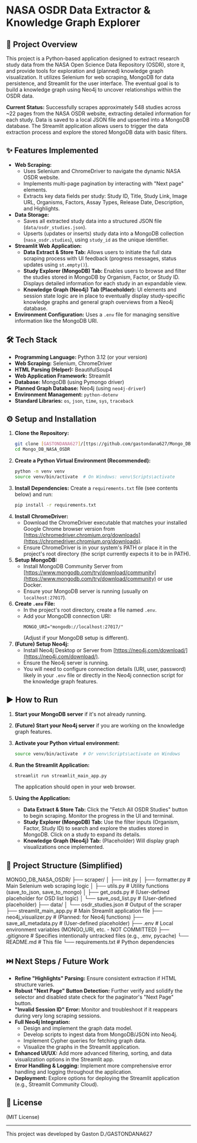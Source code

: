 # NASA OSDR Data Extractor & Knowledge Graph Explorer

## 🚀 Project Overview

This project is a Python-based application designed to extract research study data from the NASA Open Science Data Repository (OSDR), store it, and provide tools for exploration and (planned) knowledge graph visualization. It utilizes Selenium for web scraping, MongoDB for data persistence, and Streamlit for the user interface. The eventual goal is to build a knowledge graph using Neo4j to uncover relationships within the OSDR data.

**Current Status:** Successfully scrapes approximately 548 studies across ~22 pages from the NASA OSDR website, extracting detailed information for each study. Data is saved to a local JSON file and upserted into a MongoDB database. The Streamlit application allows users to trigger the data extraction process and explore the stored MongoDB data with basic filters.

## ✨ Features Implemented

* **Web Scraping:**
    * Uses Selenium and ChromeDriver to navigate the dynamic NASA OSDR website.
    * Implements multi-page pagination by interacting with "Next page" elements.
    * Extracts key data fields per study: Study ID, Title, Study Link, Image URL, Organisms, Factors, Assay Types, Release Date, Description, and Highlights.
* **Data Storage:**
    * Saves all extracted study data into a structured JSON file (`data/osdr_studies.json`).
    * Upserts (updates or inserts) study data into a MongoDB collection (`nasa_osdr.studies`), using `study_id` as the unique identifier.
* **Streamlit Web Application:**
    * **Data Extract & Store Tab:** Allows users to initiate the full data scraping process with UI feedback (progress messages, status updates using `st.empty()`).
    * **Study Explorer (MongoDB) Tab:** Enables users to browse and filter the studies stored in MongoDB by Organism, Factor, or Study ID. Displays detailed information for each study in an expandable view.
    * **Knowledge Graph (Neo4j) Tab (Placeholder):** UI elements and session state logic are in place to eventually display study-specific knowledge graphs and general graph overviews from a Neo4j database.
* **Environment Configuration:** Uses a `.env` file for managing sensitive information like the MongoDB URI.

## 🛠️ Tech Stack

* **Programming Language:** Python 3.12 (or your version)
* **Web Scraping:** Selenium, ChromeDriver
* **HTML Parsing (Helper):** BeautifulSoup4
* **Web Application Framework:** Streamlit
* **Database:** MongoDB (using Pymongo driver)
* **Planned Graph Database:** Neo4j (using `neo4j-driver`)
* **Environment Management:** `python-dotenv`
* **Standard Libraries:** `os`, `json`, `time`, `sys`, `traceback`

## ⚙️ Setup and Installation

1.  **Clone the Repository:**
    ```bash
    git clone [GASTONDANA627]/[ttps://github.com/gastondana627/Mongo_DB_NASA_OSDR.git
    cd Mongo_DB_NASA_OSDR
    ```
2.  **Create a Python Virtual Environment (Recommended):**
    ```bash
    python -m venv venv
    source venv/bin/activate  # On Windows: venv\Scripts\activate
    ```
3.  **Install Dependencies:**
    Create a `requirements.txt` file (see contents below) and run:
    ```bash
    pip install -r requirements.txt
    ```
4.  **Install ChromeDriver:**
    * Download the ChromeDriver executable that matches your installed Google Chrome browser version from [https://chromedriver.chromium.org/downloads](https://chromedriver.chromium.org/downloads).
    * Ensure ChromeDriver is in your system's PATH or place it in the project's root directory (the script currently expects it to be in PATH).
5.  **Setup MongoDB:**
    * Install MongoDB Community Server from [https://www.mongodb.com/try/download/community](https://www.mongodb.com/try/download/community) or use Docker.
    * Ensure your MongoDB server is running (usually on `localhost:27017`).
6.  **Create `.env` File:**
    * In the project's root directory, create a file named `.env`.
    * Add your MongoDB connection URI:
        ```
        MONGO_URI="mongodb://localhost:27017/"
        ```
        (Adjust if your MongoDB setup is different).
7.  **(Future) Setup Neo4j:**
    * Install Neo4j Desktop or Server from [https://neo4j.com/download/](https://neo4j.com/download/).
    * Ensure the Neo4j server is running.
    * You will need to configure connection details (URI, user, password) likely in your `.env` file or directly in the Neo4j connection script for the knowledge graph features.

## ▶️ How to Run

1.  **Start your MongoDB server** if it's not already running.
2.  **(Future) Start your Neo4j server** if you are working on the knowledge graph features.
3.  **Activate your Python virtual environment:**
    ```bash
    source venv/bin/activate  # Or venv\Scripts\activate on Windows
    ```
4.  **Run the Streamlit Application:**
    ```bash
    streamlit run streamlit_main_app.py
    ```
    The application should open in your web browser.

5.  **Using the Application:**
    * **Data Extract & Store Tab:** Click the "Fetch All OSDR Studies" button to begin scraping. Monitor the progress in the UI and terminal.
    * **Study Explorer (MongoDB) Tab:** Use the filter inputs (Organism, Factor, Study ID) to search and explore the studies stored in MongoDB. Click on a study to expand its details.
    * **Knowledge Graph (Neo4j) Tab:** (Placeholder) Will display graph visualizations once implemented.

## 📂 Project Structure (Simplified)
MONGO_DB_NASA_OSDR/
├── scraper/
│   ├── init.py
│   ├── formatter.py        # Main Selenium web scraping logic
│   ├── utils.py            # Utility functions (save_to_json, save_to_mongo)
│   ├── get_osds.py         # (User-defined placeholder for OSD list logic)
│   └── save_osd_list.py    # (User-defined placeholder)
├── data/
│   └── osdr_studies.json   # Output of the scraper
├── streamlit_main_app.py   # Main Streamlit application file
├── neo4j_visualizer.py     # (Planned: for Neo4j functions)
├── save_all_metadata.py    # (User-defined placeholder)
├── .env                    # Local environment variables (MONGO_URI, etc. - NOT COMMITTED)
├── .gitignore              # Specifies intentionally untracked files (e.g., .env, pycache)
└── README.md               # This file
└── requirements.txt        # Python dependencies






## ⏭️ Next Steps / Future Work

* **Refine "Highlights" Parsing:** Ensure consistent extraction if HTML structure varies.
* **Robust "Next Page" Button Detection:** Further verify and solidify the selector and disabled state check for the paginator's "Next Page" button.
* **"Invalid Session ID" Error:** Monitor and troubleshoot if it reappears during very long scraping sessions.
* **Full Neo4j Integration:**
    * Design and implement the graph data model.
    * Develop scripts to ingest data from MongoDB/JSON into Neo4j.
    * Implement Cypher queries for fetching graph data.
    * Visualize the graphs in the Streamlit application.
* **Enhanced UI/UX:** Add more advanced filtering, sorting, and data visualization options in the Streamlit app.
* **Error Handling & Logging:** Implement more comprehensive error handling and logging throughout the application.
* **Deployment:** Explore options for deploying the Streamlit application (e.g., Streamlit Community Cloud).

## 📄 License

(MIT License)

---
This project was developed by Gaston D./GASTONDANA627